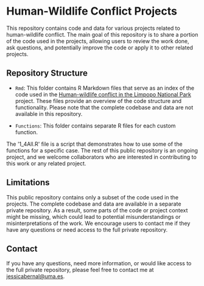 
# Human-Wildlife Conflict Projects

This repository contains code and data for various projects related to human-wildlife conflict. The main goal of this repository is to share a portion of the code used in the projects, allowing users to review the work done, ask questions, and potentially improve the code or apply it to other related projects.

## Repository Structure

- `Rmd`: This folder contains R Markdown files that serve as an index of the code used in the [Human-wildlife conflict in the Limpopo National Park](http://dx.doi.org/10.13140/RG.2.2.19459.99361) project. These files provide an overview of the code structure and functionality. Please note that the complete codebase and data are not available in this repository.

- `Functions`: This folder contains separate R files for each custom function.

The '1_4All.R' file is a script that demonstrates how to use some of the functions for a specific case. 
The rest of this public repository is an ongoing project, and we welcome collaborators who are interested in contributing to this work or any related project.

## Limitations

This public repository contains only a subset of the code used in the projects. The complete codebase and data are available in a separate private repository. As a result, some parts of the code or project context might be missing, which could lead to potential misunderstandings or misinterpretations of the work. We encourage users to contact me if they have any questions or need access to the full private repository.

## Contact

If you have any questions, need more information, or would like access to the full private repository, please feel free to contact me at jessicabernal@uma.es.


